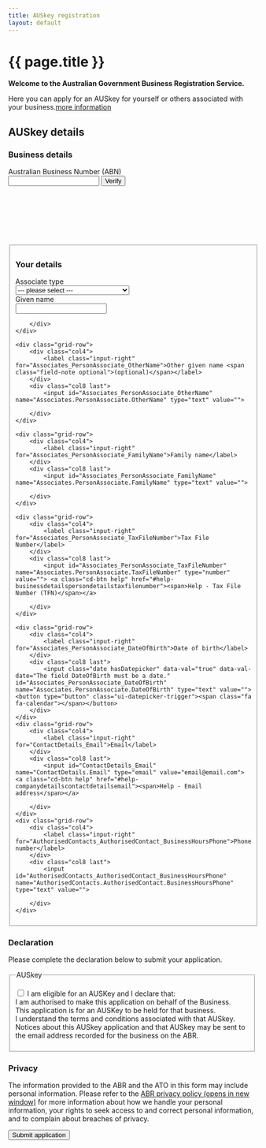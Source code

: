 ```yaml
---
title: AUSkey registration
layout: default
---
```

<style>
	.result-cell h3 {
		margin: 1em 0 0 0;
	}
	
	h3 em, td em {
		font-weight: normal;
		font-size: 70%;
	}
	
	.cell-icon {
		text-align: center;
	}
	
	.cell-icon img {
		padding: inherit;
	}
	
	.orange {
		color: #ef5a28;
	}
	.red {
		color: #ef0000;
	}
	.green {
		color: #009900;
	}
	.cell-icon span.fa {
		font-size: 1.5em;
		vertical-align: middle;
	}
	
	.cell-icon span.fa-check-circle {
		font-size: 1.8em;
	}
	
	table tr td span.fa {
		font-size: 150%;
	}
	
	.bold {
		font-weight: bold;
	}
	
		button.ico-remove {
		float: right;
		font-size: 1rem !important;
		color: #fff;
		padding: 7px !important;
		padding-left: 30px !important;
		margin-left: 2px;
		font-weight: normal !important;
		background: url(../img/sprite-trash.png) 2px 2px no-repeat #444;
		background-size: 25px;
		border-radius: 25px;
		border-color: #999;		
	}
	
	button.ico-remove:hover, button.ico-remove:focus {
		background: url(../img/sprite-trash.png) 2px 2px no-repeat #000;
		background-size: 25px;
	}
	
	.ui-dialog .ui-widget-header {
		background-color: #3c86c4;
		border-color: #3c86c4;
	}
	
	.hidden {
		display: none;
	}
	
	.highlight .hidden {
		display: inline;
		font-size: 120%;
	}
	
	.spinner img {
		width: 24px;
	}
	
</style>
<h1 id="heading" tabindex="-1">{{ page.title }}</h1>
<p class="intro"><strong>Welcome to the Australian Government Business Registration Service.</strong></p>
<p>Here you can apply for an AUSkey for yourself or others associated with your business.<a class="cd-btn help" href="#"><span>more information</span></a></p>
<h2 id="auskey-heading">AUSkey details</h2>
<h3>Business details</h3>
<div class="grid-row">
	<div class="col4">
		<label class="input-right" for="abn">Australian Business Number (ABN)</label>
	</div>
	<div class="col8 last" style="min-height: 140px;">
		<input id="abn" type="text" value=""> <button id="verify-abn" class="btn btn-inline" type="button">Verify</button><br />
		<div id="abn-details" style="display: none">
			<p class="spinner"><img src="{{ site.baseurl }}/img/ajax-loader.gif" alt="loading" /></p>
			<p id="entity-details" style="display: none;"><strong>The Business Pty Ltd<br />Private Company</strong></p>
		</div>
	</div>
</div>
<fieldset id="Associates_PersonAssociate_Roles">
	<h3 class="margin-top-075">Your details</h3>
	<div class="grid-row">
		<div class="col4">
			<label class="input-right" for="associate-type">Associate type</label>
		</div>
		<div class="col7">
			<select id="associate-type">
				<option value="">--- please select ---</option>
				<option>Trustee</option>
				<option>Public officer</option>
				<option>Director</option>
				<option>Partner</option>
				<option>Office bearer of a club / association</option>
			</select>
		</div>
	</div>
	<div class="grid-row">
		<div class="col4">
			<label class="input-right" for="Associates_PersonAssociate_GivenName">Given name</label>
		</div>
		<div class="col8 last">
			<input id="Associates_PersonAssociate_GivenName" name="Associates.PersonAssociate.GivenName" type="text" value=""> 
			
		</div>
	</div>

	<div class="grid-row">
		<div class="col4">
			<label class="input-right" for="Associates_PersonAssociate_OtherName">Other given name <span class="field-note optional">(optional)</span></label>
		</div>
		<div class="col8 last">
			<input id="Associates_PersonAssociate_OtherName" name="Associates.PersonAssociate.OtherName" type="text" value=""> 
			
		</div>
	</div>

	<div class="grid-row">
		<div class="col4">
			<label class="input-right" for="Associates_PersonAssociate_FamilyName">Family name</label>
		</div>
		<div class="col8 last">
			<input id="Associates_PersonAssociate_FamilyName" name="Associates.PersonAssociate.FamilyName" type="text" value=""> 
			
		</div>
	</div>

	<div class="grid-row">
		<div class="col4">
			<label class="input-right" for="Associates_PersonAssociate_TaxFileNumber">Tax File Number</label>
		</div>
		<div class="col8 last">
			<input id="Associates_PersonAssociate_TaxFileNumber" name="Associates.PersonAssociate.TaxFileNumber" type="number" value=""> <a class="cd-btn help" href="#help-businessdetailspersondetailstaxfilenumber"><span>Help - Tax File Number (TFN)</span></a>
			
		</div>
	</div>

	<div class="grid-row">
		<div class="col4">
			<label class="input-right" for="Associates_PersonAssociate_DateOfBirth">Date of birth</label>
		</div>
		<div class="col8 last">
			<input class="date hasDatepicker" data-val="true" data-val-date="The field DateOfBirth must be a date." id="Associates_PersonAssociate_DateOfBirth" name="Associates.PersonAssociate.DateOfBirth" type="text" value=""><button type="button" class="ui-datepicker-trigger"><span class="fa fa-calendar"></span></button>                    
		</div>
	</div>
	<div class="grid-row">
		<div class="col4">
			<label class="input-right" for="ContactDetails_Email">Email</label>
		</div>
		<div class="col8 last">
			<input id="ContactDetails_Email" name="ContactDetails.Email" type="email" value="email@email.com"> <a class="cd-btn help" href="#help-companydetailscontactdetailsemail"><span>Help - Email address</span></a>
			
		</div>
	</div>
	<div class="grid-row">
		<div class="col4">
			<label class="input-right" for="AuthorisedContacts_AuthorisedContact_BusinessHoursPhone">Phone number</label>
		</div>
		<div class="col8 last">
			<input id="AuthorisedContacts_AuthorisedContact_BusinessHoursPhone" name="AuthorisedContacts.AuthorisedContact.BusinessHoursPhone" type="text" value=""> 
			
		</div>
	</div>
</fieldset>
<div id="declaration">
	<h3 class="larger">Declaration</h3>
	<p>Please complete the declaration below to submit your application.</p>
	<div id="ajax-container-for-declaration">
		<div class="declaration-wrapper margin-top-075">
			<div id="declaration-text" class="grid-row">
				<fieldset id="auskey-declaration" class="custom-controls">
					<legend class="larger no-padding">AUSkey</legend>
					<p>
						<input id="AUSKeyCheckBox" name="AUSKeyCheckBox" type="checkbox" value="true">
						<label id="ato-auskey-check" for="AUSKeyCheckBox">I am eligible for an AUSKey and I declare that:<br>
						<span class="dot-point">I am authorised to make this application on behalf of the Business.</span><br>
						<span class="dot-point">This application is for an AUSKey to be held for that business.</span><br>
						<span class="dot-point">I understand the terms and conditions associated with that AUSkey.</span><br>
						<span class="dot-point">Notices about this AUSkey application and that AUSkey may be sent to the email address recorded for the business on the ABR.</span> </label>
					</p>
				</fieldset>
			</div>
			<div class="grid-row">
				<h3>Privacy</h3>
				<p>The information provided to the ABR and the ATO in this form may include personal information. Please refer to the <a href="https://abr.gov.au/General-information/Privacy/Privacy---abr-gov-au-website" target="_blank">ABR privacy policy <span class="visuallyhidden">(opens in new window)</span></a> for more information about how we handle your personal information, your rights to seek access to and correct personal information, and to complain about breaches of privacy.</p>
			</div>
		</div>
	</div>
</div>
<div class="controls-container">
	<div class="controls-content">
		<button class="btn btn-default" id="next-cd-btn" type="button" onclick="location.href='dashboard-b2c'">Submit application</button>
	</div>
</div>
<script src="{{ site.baseurl }}/scripts/jquery-ui.min.js"></script>
<link rel="stylesheet" href="{{ site.baseurl }}/css/jquery-ui.min.css">


<script type="text/javascript">
	function scrollToAndFocus(id) {
		scrollToTargetElement(id);
		var target = $(id);
		if (target) {
			target.focus();
		}
	}
	
	$(document).ready(function () {
	
		navigationWithinPage();
		initSaveForLater();
		
		$(".nav-item > a > span").html("Sign in");
		
		$("#verify-abn").click(function() {
			$(this).blur();
			$("#abn-details").show();
			window.setTimeout(function() {
				$("#abn-details .spinner").hide();
				$("#entity-details").fadeIn("fast");
			}, 1500);
		});
		
		$("input[name=auskey-type]").click(function() { $("#next-btn").removeAttr("disabled"); });
		
		$(".selectable").click(function() {
			$(".selectable").removeClass("highlight");
			$(this).addClass("highlight");
		});

		$("#abn-popup").dialog({
			modal: true,
			autoOpen: false,
			width: '550px',
			title: "Select ABN"
		});
	
		var qryStr = getUrlVars();
		if (qryStr.type !== undefined) {
			$(qryStr.type.split(',')).each(function(i, str) {
				$('#' + str).prop('checked', true);
			});
		}
		
		$("#start-applying").click(function() {
			
		});
	
		$("#next-btn").click(function () {
			if ($("#yourself").is(":checked")) {
				$("#body-content").hide();
				$("#b2c-login").show();
			} else {
				$("header, footer, .top-banner, .environment, #body-content").hide();
				$("#vanguard").show();
				$(document.body).scrollTop(0);
			}
		});
		
		$("#b2c-login, #vanguard").click(function() {
			$(this).hide();
			$(".nav-item > a > span").html('mike.ross@business.com <span class="fa fa-bars"></span>');
			$("header, footer, .top-banner, .environment, #body-content").show();
			$("#body-content").show();
			$("#access-details").removeClass("sub-section-open");
			$("#abn-section").addClass("sub-section-open");
			scrollToAndFocus("#auskey-heading");
		});
		
		$("#select-abn").click(function() {
			$("#abn-popup").dialog("open");
		});
		
		$("#abn-selected").click(function() {
			$("#abn").val("123456789");
			$("#abn-details").show();
			$('#abn-popup').dialog('close');
		});
		
		$("#btn-add-auth, #edit-auth").click(function() {
			$("#abn-content").hide();
			$("#associate-form").show('fast');
			scrollToAndFocus("#associate-form");
		});
		
		$("#cancel-assoc").click(function() {
			$("#associate-form").hide();
			$("#abn-content").show('fast');
		});
		
		$("#add-person").click(function() {
			$("#associate-form").hide();
			$("#none-added").hide();
			$("#auth-display").show();
			$("#abn-content").show();
			$("#auth-display table tbody:hidden").first().show();
			scrollToAndFocus("#auth-display");
		});
				
		$("#remove-ass1").click(function() {
			visionaustralia.closeDialog("dialogThree");
			$("#ass1").hide();
			if (!$("#ass2").is(":visible")) {
				$("#none-added").show();
				$("#auth-display").hide();
				$("#abn-content").show();
			}
		});
		
		$("#remove-ass2").click(function() {
			visionaustralia.closeDialog("dialogFour");
			$("#ass2").hide();
			if (!$("#ass1").is(":visible")) {
				$("#none-added").show();
				$("#auth-display").hide();
				$("#abn-content").show();
			}
		});
	});
</script>

